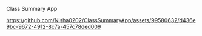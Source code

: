 Class Summary App

https://github.com/Nisha0202/ClassSummaryApp/assets/99580632/d436e9bc-9672-4912-8c7a-457c78ded009

